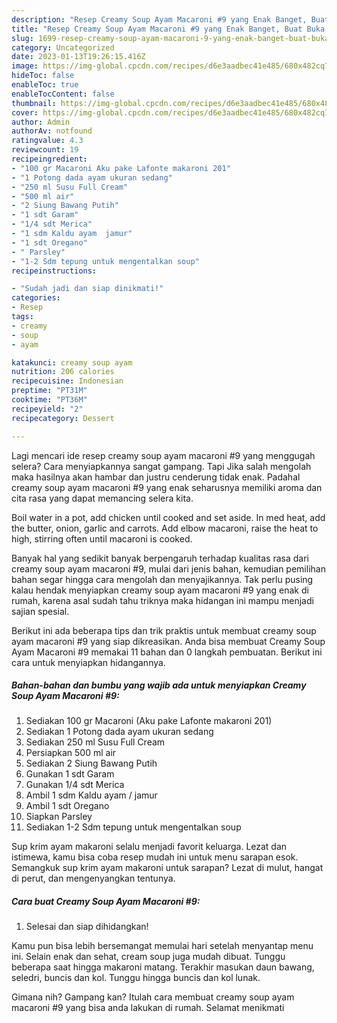 ```yaml
---
description: "Resep Creamy Soup Ayam Macaroni #9 yang Enak Banget, Buat Buka Puasa Enak"
title: "Resep Creamy Soup Ayam Macaroni #9 yang Enak Banget, Buat Buka Puasa Enak"
slug: 1699-resep-creamy-soup-ayam-macaroni-9-yang-enak-banget-buat-buka-puasa-enak
category: Uncategorized
date: 2023-01-13T19:26:15.416Z
image: https://img-global.cpcdn.com/recipes/d6e3aadbec41e485/680x482cq70/creamy-soup-ayam-macaroni-9-foto-resep-utama.jpg
hideToc: false
enableToc: true
enableTocContent: false
thumbnail: https://img-global.cpcdn.com/recipes/d6e3aadbec41e485/680x482cq70/creamy-soup-ayam-macaroni-9-foto-resep-utama.jpg
cover: https://img-global.cpcdn.com/recipes/d6e3aadbec41e485/680x482cq70/creamy-soup-ayam-macaroni-9-foto-resep-utama.jpg
author: Admin
authorAv: notfound
ratingvalue: 4.3
reviewcount: 19
recipeingredient:
- "100 gr Macaroni Aku pake Lafonte makaroni 201"
- "1 Potong dada ayam ukuran sedang"
- "250 ml Susu Full Cream"
- "500 ml air"
- "2 Siung Bawang Putih"
- "1 sdt Garam"
- "1/4 sdt Merica"
- "1 sdm Kaldu ayam  jamur"
- "1 sdt Oregano"
- " Parsley"
- "1-2 Sdm tepung untuk mengentalkan soup"
recipeinstructions:

- "Sudah jadi dan siap dinikmati!"
categories:
- Resep
tags:
- creamy
- soup
- ayam

katakunci: creamy soup ayam 
nutrition: 206 calories
recipecuisine: Indonesian
preptime: "PT31M"
cooktime: "PT36M"
recipeyield: "2"
recipecategory: Dessert

---
```



Lagi mencari ide resep creamy soup ayam macaroni #9 yang menggugah selera? Cara menyiapkannya sangat gampang. Tapi Jika salah mengolah maka hasilnya akan hambar dan justru cenderung tidak enak. Padahal creamy soup ayam macaroni #9 yang enak seharusnya memiliki aroma dan cita rasa yang dapat memancing selera kita.


Boil water in a pot, add chicken until cooked and set aside. In med heat, add the butter, onion, garlic and carrots. Add elbow macaroni, raise the heat to high, stirring often until macaroni is cooked.

Banyak hal yang sedikit banyak berpengaruh terhadap kualitas rasa dari creamy soup ayam macaroni #9, mulai dari jenis bahan, kemudian pemilihan bahan segar hingga cara mengolah dan menyajikannya. Tak perlu pusing kalau hendak menyiapkan creamy soup ayam macaroni #9 yang enak di rumah, karena asal sudah tahu triknya maka hidangan ini mampu menjadi sajian spesial.


Berikut ini ada beberapa tips dan trik praktis untuk membuat creamy soup ayam macaroni #9 yang siap dikreasikan. Anda bisa membuat Creamy Soup Ayam Macaroni #9 memakai 11 bahan dan 0 langkah pembuatan. Berikut ini cara untuk menyiapkan hidangannya.

<!--inarticleads1-->

##### Bahan-bahan dan bumbu yang wajib ada untuk menyiapkan Creamy Soup Ayam Macaroni #9:

1. Sediakan 100 gr Macaroni (Aku pake Lafonte makaroni 201)
1. Sediakan 1 Potong dada ayam ukuran sedang
1. Sediakan 250 ml Susu Full Cream
1. Persiapkan 500 ml air
1. Sediakan 2 Siung Bawang Putih
1. Gunakan 1 sdt Garam
1. Gunakan 1/4 sdt Merica
1. Ambil 1 sdm Kaldu ayam / jamur
1. Ambil 1 sdt Oregano
1. Siapkan  Parsley
1. Sediakan 1-2 Sdm tepung untuk mengentalkan soup


Sup krim ayam makaroni selalu menjadi favorit keluarga. Lezat dan istimewa, kamu bisa coba resep mudah ini untuk menu sarapan esok. Semangkuk sup krim ayam makaroni untuk sarapan? Lezat di mulut, hangat di perut, dan mengenyangkan tentunya. 

<!--inarticleads2-->

##### Cara buat Creamy Soup Ayam Macaroni #9:


1. Selesai dan siap dihidangkan!

Kamu pun bisa lebih bersemangat memulai hari setelah menyantap menu ini. Selain enak dan sehat, cream soup juga mudah dibuat. Tunggu beberapa saat hingga makaroni matang. Terakhir masukan daun bawang, seledri, buncis dan kol. Tunggu hingga buncis dan kol lunak. 

Gimana nih? Gampang kan? Itulah cara membuat creamy soup ayam macaroni #9 yang bisa anda lakukan di rumah. Selamat menikmati
